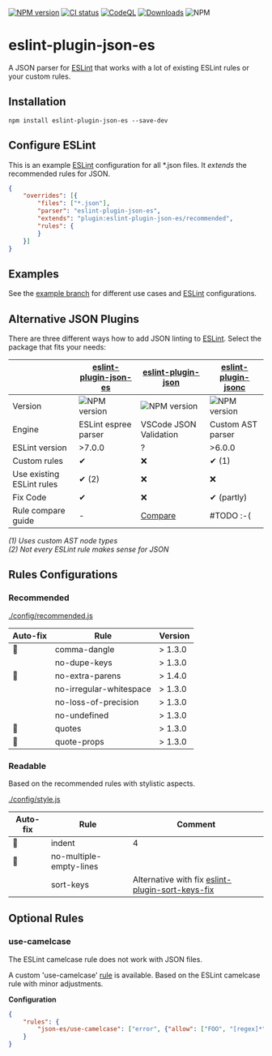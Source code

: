 [![NPM version](https://img.shields.io/npm/v/eslint-plugin-json-es.svg)](https://www.npmjs.com/package/eslint-plugin-json-es)
[![CI status](https://github.com/zeitport/eslint-plugin-json/workflows/CI/badge.svg?branch=main&event=push)](https://github.com/zeitport/eslint-plugin-json/actions?query=workflow%3ACI)
[![CodeQL](https://github.com/zeitport/eslint-plugin-json-es/workflows/CodeQL/badge.svg)](https://github.com/zeitport/eslint-plugin-json/actions?query=workflow%3ACodeQL)
[![Downloads](https://img.shields.io/npm/dm/eslint-plugin-json-es.svg)](https://www.npmjs.com/package/eslint-plugin-json-es)
![NPM](https://img.shields.io/npm/l/eslint-plugin-json-es)

# eslint-plugin-json-es

A JSON parser for [ESLint] that works with a lot of existing ESLint rules or your custom rules.

## Installation

```
npm install eslint-plugin-json-es --save-dev
```

## Configure ESLint

This is an example [ESLint] configuration for all *.json files.
It _extends_ the recommended rules for JSON.

```json
{
    "overrides": [{
        "files": ["*.json"],
        "parser": "eslint-plugin-json-es",
        "extends": "plugin:eslint-plugin-json-es/recommended",
        "rules": {
        }
    }]
}
```

## Examples
See the [example branch] for different use cases and [ESLint] configurations.

## Alternative JSON Plugins

There are three different ways how to add JSON linting to [ESLint].
Select the package that fits your needs:

|                           | [eslint-plugin-json-es](https://www.npmjs.com/package/eslint-plugin-json-es) | [eslint-plugin-json](https://www.npmjs.com/package/eslint-plugin-json) | [eslint-plugin-jsonc](https://www.npmjs.com/package/eslint-plugin-jsonc)       |
| ---                       | ----------------------------- | ------------------------- | ------------------------- |
| Version                   | ![NPM version](https://img.shields.io/npm/v/eslint-plugin-json-es.svg) | ![NPM version](https://img.shields.io/npm/v/eslint-plugin-json.svg) | ![NPM version](https://img.shields.io/npm/v/eslint-plugin-jsonc.svg)         |
| Engine                    | ESLint espree parser          | VSCode JSON Validation    | Custom AST parser         |
| ESLint version            | >7.0.0                        | ?                         | >6.0.0                    |
| Custom rules              | ✔                             | ❌                        | ✔ (1)                     |
| Use existing ESLint rules | ✔ (2)                         | ❌                        | ❌                         |
| Fix Code                  | ✔                             | ❌                        | ✔ (partly)                |
| Rule compare guide        | -                             | [Compare](docs/compare-eslint-plugin-json.md) | #TODO :-(    |

_(1) Uses custom AST node types_<br>
_(2) Not every ESLint rule makes sense for JSON_<br>

## Rules Configurations

### Recommended
[./config/recommended.js](./config/recommended.js)

| Auto-fix | Rule                   | Version       |
|----------|----------------------------| ----------|
|🔧| comma-dangle                        | > 1.3.0   |
| | no-dupe-keys                        | > 1.3.0   |
|🔧| no-extra-parens                     | > 1.4.0  |
| | no-irregular-whitespace             | > 1.3.0   |
| | no-loss-of-precision                | > 1.3.0   |
| | no-undefined                        | > 1.3.0   |
|🔧| quotes                              | > 1.3.0   |
|🔧| quote-props                         | > 1.3.0   |

### Readable
Based on the recommended rules with stylistic aspects.

[./config/style.js](./config/style.js)

| Auto-fix | Rule                   | Comment |
|----------|------------------------|---------------------|
|🔧| indent | 4 |
|🔧| no-multiple-empty-lines | |
| | sort-keys |Alternative with fix [eslint-plugin-sort-keys-fix] |

## Optional Rules

### use-camelcase
The ESLint camelcase rule does not work with JSON files.

A custom 'use-camelcase' [rule](./rules/use-camelcase.js) is available.
Based on the ESLint camelcase rule with minor adjustments.

__Configuration__
```json
{
    "rules": {
        "json-es/use-camelcase": ["error", {"allow": ["FOO", "[regex]*"]}]
    }
}
```

[ESLint]: https://eslint.org/
[custom parser]: https://eslint.org/docs/developer-guide/working-with-custom-parsers
[eslint-plugin-json]: https://github.com/azeemba/eslint-plugin-json
[eslint-plugin-jsonc]: https://github.com/ota-meshi/eslint-plugin-jsonc
[eslint-plugin-sort-keys-fix]: https://github.com/leo-buneev/eslint-plugin-sort-keys-fix
[example branch]: https://github.com/zeitport/eslint-plugin-json/tree/example
